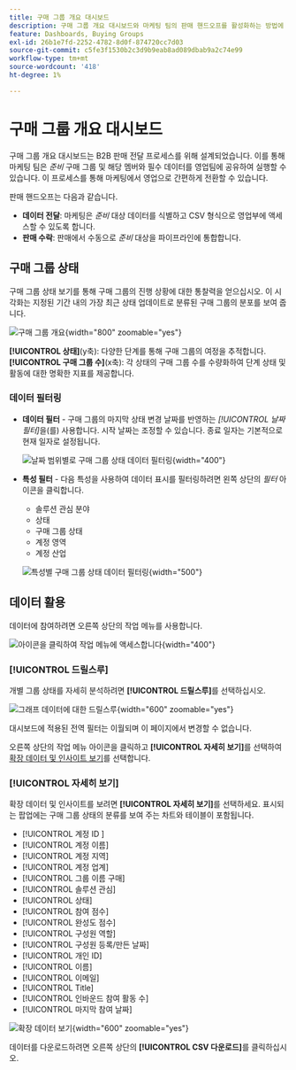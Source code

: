 ```yaml
---
title: 구매 그룹 개요 대시보드
description: 구매 그룹 개요 대시보드와 마케팅 팀의 판매 핸드오프를 활성화하는 방법에 대해 알아봅니다.
feature: Dashboards, Buying Groups
exl-id: 26b1e7fd-2252-4782-8d0f-874720cc7d03
source-git-commit: c5fe3f1530b2c3d9b9eab8ad089dbab9a2c74e99
workflow-type: tm+mt
source-wordcount: '418'
ht-degree: 1%

---
```


# 구매 그룹 개요 대시보드

구매 그룹 개요 대시보드는 B2B 판매 전달 프로세스를 위해 설계되었습니다. 이를 통해 마케팅 팀은 _준비_ 구매 그룹 및 해당 멤버와 필수 데이터를 영업팀에 공유하여 실행할 수 있습니다. 이 프로세스를 통해 마케팅에서 영업으로 간편하게 전환할 수 있습니다.

판매 핸드오프는 다음과 같습니다.

* **데이터 전달**: 마케팅은 _준비_ 대상 데이터를 식별하고 CSV 형식으로 영업부에 액세스할 수 있도록 합니다. 
* **판매 수락**: 판매에서 수동으로 _준비_ 대상을 파이프라인에 통합합니다.

## 구매 그룹 상태

구매 그룹 상태 보기를 통해 구매 그룹의 진행 상황에 대한 통찰력을 얻으십시오. 이 시각화는 지정된 기간 내의 가장 최근 상태 업데이트로 분류된 구매 그룹의 분포를 보여 줍니다.

![구매 그룹 개요](./assets/buying-groups-overview.png){width="800" zoomable="yes"}

**[!UICONTROL 상태]**(y축): 다양한 단계를 통해 구매 그룹의 여정을 추적합니다.
**[!UICONTROL 구매 그룹 수]**(x축): 각 상태의 구매 그룹 수를 수량화하여 단계 상태 및 활동에 대한 명확한 지표를 제공합니다.
<!-- To generate a shareable PDF of your current view, click **[!UICONTROL Export]** at the top-right corner of the page. -->

### 데이터 필터링

* **데이터 필터** - 구매 그룹의 마지막 상태 변경 날짜를 반영하는 _[!UICONTROL 날짜 필터]_&#x200B;을(를) 사용합니다. 시작 날짜는 조정할 수 있습니다. 종료 일자는 기본적으로 현재 일자로 설정됩니다.

  ![날짜 범위별로 구매 그룹 상태 데이터 필터링](./assets//buying-group-status-filter-date.png){width="400"}

* **특성 필터** - 다음 특성을 사용하여 데이터 표시를 필터링하려면 왼쪽 상단의 _필터_ 아이콘을 클릭합니다.

   * 솔루션 관심 분야
   * 상태
   * 구매 그룹 상태
   * 계정 영역
   * 계정 산업
  <!-- * Account's Industry -->

  ![특성별 구매 그룹 상태 데이터 필터링](./assets/buying-group-status-drill-through-filters.png){width="500"}

## 데이터 활용

데이터에 참여하려면 오른쪽 상단의 작업 메뉴를 사용합니다.

![아이콘을 클릭하여 작업 메뉴에 액세스합니다](./assets/buying-group-more-menu.png){width="400"}

### [!UICONTROL 드릴스루]

개별 그룹 상태를 자세히 분석하려면 **[!UICONTROL 드릴스루]**&#x200B;를 선택하십시오.

![그래프 데이터에 대한 드릴스루](./assets/buying-group-status-drill-through-view.png){width="600" zoomable="yes"}

대시보드에 적용된 전역 필터는 이월되며 이 페이지에서 변경할 수 없습니다.

오른쪽 상단의 작업 메뉴 아이콘을 클릭하고 **[!UICONTROL 자세히 보기]**&#x200B;를 선택하여 [확장 데이터 및 인사이트 보기](#view-more)를 선택합니다.

### [!UICONTROL 자세히 보기]

확장 데이터 및 인사이트를 보려면 **[!UICONTROL 자세히 보기]**&#x200B;를 선택하세요. 표시되는 팝업에는 구매 그룹 상태의 분류를 보여 주는 차트와 테이블이 포함됩니다.

* [!UICONTROL 계정 ID ]
* [!UICONTROL 계정 이름]
* [!UICONTROL 계정 지역]
* [!UICONTROL 계정 업계]
* [!UICONTROL 그룹 이름 구매]
* [!UICONTROL 솔루션 관심]
* [!UICONTROL 상태]
* [!UICONTROL 참여 점수]
* [!UICONTROL 완성도 점수]
* [!UICONTROL 구성원 역할]
* [!UICONTROL 구성원 등록/만든 날짜]
* [!UICONTROL 개인 ID]
* [!UICONTROL 이름]
* [!UICONTROL 이메일]
* [!UICONTROL Title]
* [!UICONTROL 인바운드 참여 활동 수]
* [!UICONTROL 마지막 참여 날짜]

![확장 데이터 보기](./assets/buying-group-status-view-more.png){width="600" zoomable="yes"}

데이터를 다운로드하려면 오른쪽 상단의 **[!UICONTROL CSV 다운로드]**&#x200B;를 클릭하십시오.
